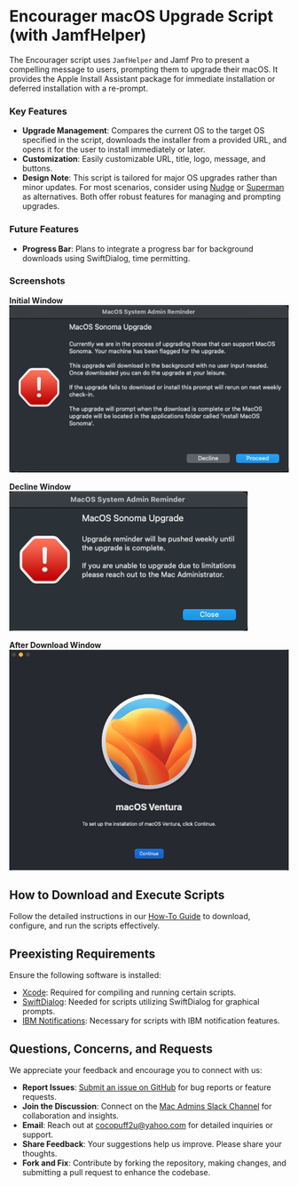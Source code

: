 # Encourager macOS Upgrade Script (with JamfHelper)

The Encourager script uses `JamfHelper` and Jamf Pro to present a compelling message to users, prompting them to upgrade their macOS. It provides the Apple Install Assistant package for immediate installation or deferred installation with a re-prompt.

### Key Features

- **Upgrade Management**: Compares the current OS to the target OS specified in the script, downloads the installer from a provided URL, and opens it for the user to install immediately or later.
- **Customization**: Easily customizable URL, title, logo, message, and buttons.
- **Design Note**: This script is tailored for major OS upgrades rather than minor updates. For most scenarios, consider using [Nudge](https://github.com/macadmins/nudge) or [Superman](https://github.com/Macjutsu/super) as alternatives. Both offer robust features for managing and prompting upgrades.

### Future Features

- **Progress Bar**: Plans to integrate a progress bar for background downloads using SwiftDialog, time permitting.

### Screenshots

**Initial Window**  
<img src="https://github.com/cocopuff2u/Jamf-Scripts/blob/440682a92426b6de0611e3156271bcb685b70525/Encourager%20(MacOS%20Upgrader%20Script)/images/firstwindow.png">

**Decline Window**  
<img src="https://github.com/cocopuff2u/Jamf-Scripts/blob/440682a92426b6de0611e3156271bcb685b70525/Encourager%20(MacOS%20Upgrader%20Script)/images/declinewindow.png">

**After Download Window**  
<img src="https://github.com/cocopuff2u/Jamf-Scripts/blob/440682a92426b6de0611e3156271bcb685b70525/Encourager%20(MacOS%20Upgrader%20Script)/images/afterdownloadwindow.png">

## How to Download and Execute Scripts

Follow the detailed instructions in our [How-To Guide](https://github.com/cocopuff2u/MacOS_Admin_Scripts/blob/7f996a69700d749398ec9a1f84aadd26fd855569/How_To_Guide/README.md) to download, configure, and run the scripts effectively.

## Preexisting Requirements

Ensure the following software is installed:

- [Xcode](https://developer.apple.com/documentation/safari-developer-tools/installing-xcode-and-simulators): Required for compiling and running certain scripts.
- [SwiftDialog](https://github.com/swiftDialog/swiftDialog): Needed for scripts utilizing SwiftDialog for graphical prompts.
- [IBM Notifications](https://github.com/IBM/mac-ibm-notifications): Necessary for scripts with IBM notification features.

## Questions, Concerns, and Requests

We appreciate your feedback and encourage you to connect with us:

- **Report Issues**: [Submit an issue on GitHub](https://github.com/cocopuff2u/MacOS_Admin_Scripts/issues) for bug reports or feature requests.
- **Join the Discussion**: Connect on the [Mac Admins Slack Channel](https://join.slack.com/t/macadmins/shared_invite/zt-2o5811yhx-q5MNLrFG1VoHRusXLgZwsw) for collaboration and insights.
- **Email**: Reach out at [cocopuff2u@yahoo.com](mailto:cocopuff2u@yahoo.com) for detailed inquiries or support.
- **Share Feedback**: Your suggestions help us improve. Please share your thoughts.
- **Fork and Fix**: Contribute by forking the repository, making changes, and submitting a pull request to enhance the codebase.